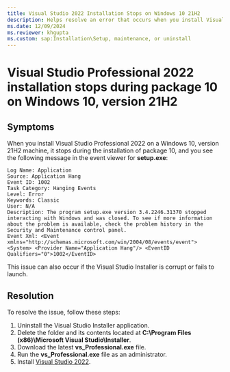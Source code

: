 ```yaml
---
title: Visual Studio 2022 Installation Stops on Windows 10 21H2
description: Helps resolve an error that occurs when you install Visual Studio Professional 2022 using the online installer on a Windows 10, version 21H2 machine.
ms.date: 12/09/2024
ms.reviewer: khgupta
ms.custom: sap:Installation\Setup, maintenance, or uninstall
---
```


# Visual Studio Professional 2022 installation stops during package 10 on Windows 10, version 21H2

## Symptoms

When you install Visual Studio Professional 2022 on a Windows 10, version 21H2 machine, it stops during the installation of package 10, and you see the following message in the event viewer for **setup.exe**:

```output
Log Name: Application
Source: Application Hang
Event ID: 1002
Task Category: Hanging Events
Level: Error
Keywords: Classic
User: N/A
Description: The program setup.exe version 3.4.2246.31370 stopped interacting with Windows and was closed. To see if more information about the problem is available, check the problem history in the Security and Maintenance control panel.
Event Xml: <Event xmlns="http://schemas.microsoft.com/win/2004/08/events/event"> <System> <Provider Name="Application Hang"/> <EventID Qualifiers="0">1002</EventID>
```

This issue can also occur if the Visual Studio Installer is corrupt or fails to launch.

## Resolution

To resolve the issue, follow these steps:

1. Uninstall the Visual Studio Installer application.
1. Delete the folder and its contents located at **C:\Program Files (x86)\Microsoft Visual Studio\Installer**.
1. Download the latest **vs_Professional.exe** file.
1. Run the **vs_Professional.exe** file as an administrator.
1. Install [Visual Studio 2022](https://visualstudio.microsoft.com/vs/).

